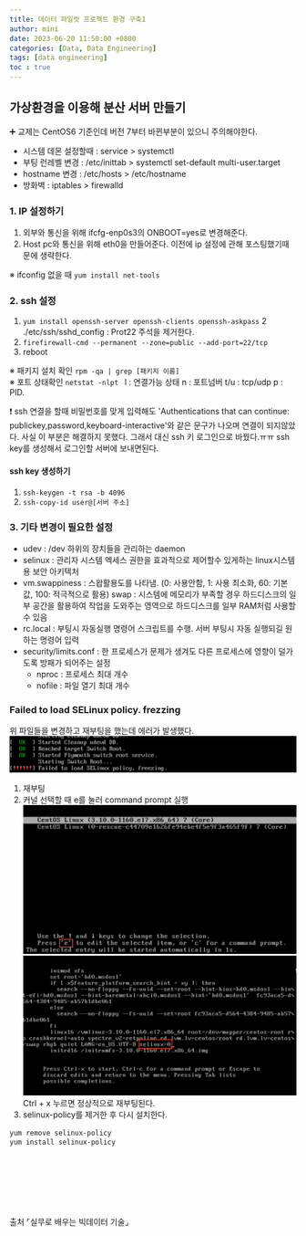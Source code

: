 ```yaml
---
title: 데이터 파일럿 프로젝트 환경 구축1
author: mini
date: 2023-06-20 11:50:00 +0800
categories: [Data, Data Engineering]
tags: [data engineering]
toc : true
---
```



## 가상환경을 이용해 분산 서버 만들기
➕ 교제는 CentOS6 기준인데 버전 7부터 바뀐부분이 있으니 주의해야한다.
- 시스템 데몬 설정할때 : service \> systemctl
- 부팅 런레벨 변경 : /etc/inittab \> systemctl set-default multi-user.target
- hostname 변경 : /etc/hosts \> /etc/hostname
- 방화벽 : iptables \> firewalld


### 1. IP 설정하기
1. 외부와 통신을 위해 ifcfg-enp0s3의 ONBOOT=yes로 변경해준다.
2. Host pc와 통신을 위해 eth0을 만들어준다. 이전에 ip 설정에 관해 포스팅했기때문에 생략한다.

※ ifconfig 없을 때  `yum install net-tools`

### 2. ssh 설정
1. `yum install openssh-server openssh-clients openssh-askpass`
2 ./etc/ssh/sshd_config : Prot22 주석을 제거한다.
3. `firefirewall-cmd --permanent --zone=public --add-port=22/tcp`
4. reboot

※ 패키지 설치 확인
`rpm -qa | grep [패키지 이름]`
<br/>
※ 포트 상태확인
`netstat -nlpt `
l : 연결가능 상태
n : 포트넘버
t/u : tcp/udp
p : PID.

 ❗️ ssh 연결을 할때 비밀번호를 맞게 입력해도 'Authentications that can continue: publickey,password,keyboard-interactive'와 같은 문구가 나오며 연결이 되지않았다. 사실 이 부분은 해결하지 못했다. 그래서 대신 ssh 키 로그인으로 바꿨다.ㅠㅠ
ssh key를 생성해서 로그인할 서버에 보내면된다.

#### ssh key 생성하기
1. `ssh-keygen -t rsa -b 4096 `
2. `ssh-copy-id user@[서버 주소]`

### 3. 기타 변경이 필요한 설정
- udev : /dev 하위의 장치들을 관리하는 daemon
- selinux  : 관리자 시스템 엑세스 권한을 효과적으로 제어할수 있게하는 linux시스템용 보안 아키텍처
- vm.swappiness : 스왑활용도를 나타냄. (0: 사용안함, 1: 사용 최소화, 60: 기본값, 100: 적극적으로 활용)
 swap : 시스템에 메모리가 부족할 경우 하드디스크의 일부 공간을 활용하여 작업을 도와주는 영역으로 하드디스크를 일부 RAM처럼 사용할 수 있음
- rc.local : 부팅시 자동실행 명령어 스크립트를 수행. 서버 부팅시 자동 실행되길 원하는 명령어 입력
- security/limits.conf : 한 프로세스가 문제가 생겨도 다른 프로세스에 영향이 덜가도록 방패가 되어주는 설정
	- nproc : 프로세스 최대 개수
	- nofile : 파일 열기 최대 개수

### Failed to load SELinux policy. frezzing

위 파일들을 변경하고 재부팅을 했는데 에러가 발생했다.
![FaledSELinux](/assets/img/posts/FailedSELinux.png)

1. 재부팅
2. 커널 선택할 때 e를 눌러 command prompt 실행
![첫번째](/assets/img/posts/1.png)
![두번째](/assets/img/posts/2.png)
Ctrl + x 누르면 정상적으로 재부팅된다.
3. selinux-policy를 제거한 후 다시 설치한다.
```
yum remove selinux-policy
yum install selinux-policy
```


<br/><br/><br/>
------------------------------------
출처
⌜실무로 배우는 빅데이터 기술⌟
